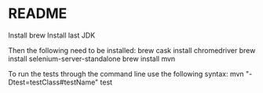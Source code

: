 # README 
Install brew 
Install last JDK

Then the following need to be installed: 
brew cask install chromedriver
brew install selenium-server-standalone
brew install mvn 

To run the tests through the command line use the following syntax: 
mvn "-Dtest=testClass#testName" test  




